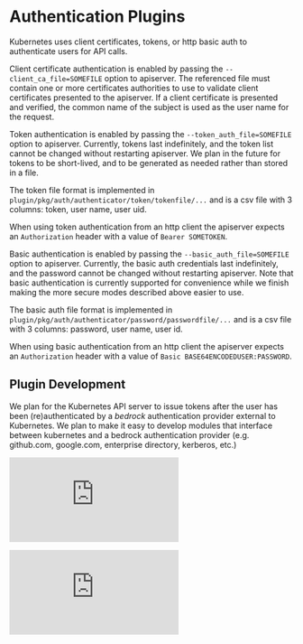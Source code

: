 # Authentication Plugins

Kubernetes uses client certificates, tokens, or http basic auth to authenticate users for API calls.

Client certificate authentication is enabled by passing the `--client_ca_file=SOMEFILE`
option to apiserver. The referenced file must contain one or more certificates authorities
to use to validate client certificates presented to the apiserver. If a client certificate
is presented and verified, the common name of the subject is used as the user name for the
request.

Token authentication is enabled by passing the `--token_auth_file=SOMEFILE` option
to apiserver.  Currently, tokens last indefinitely, and the token list cannot
be changed without restarting apiserver.  We plan in the future for tokens to
be short-lived, and to be generated as needed rather than stored in a file.

The token file format is implemented in `plugin/pkg/auth/authenticator/token/tokenfile/...`
and is a csv file with 3 columns: token, user name, user uid.

When using token authentication from an http client the apiserver expects an `Authorization`
header with a value of `Bearer SOMETOKEN`.

Basic authentication is enabled by passing the `--basic_auth_file=SOMEFILE`
option to apiserver. Currently, the basic auth credentials last indefinitely,
and the password cannot be changed without restarting apiserver. Note that basic
authentication is currently supported for convenience while we finish making the
more secure modes described above easier to use.

The basic auth file format is implemented in `plugin/pkg/auth/authenticator/password/passwordfile/...`
and is a csv file with 3 columns: password, user name, user id.

When using basic authentication from an http client the apiserver expects an `Authorization` header
with a value of `Basic BASE64ENCODEDUSER:PASSWORD`.

## Plugin Development

We plan for the Kubernetes API server to issue tokens
after the user has been (re)authenticated by a *bedrock* authentication
provider external to Kubernetes.  We plan to make it easy to develop modules
that interface between kubernetes and a bedrock authentication provider (e.g.
github.com, google.com, enterprise directory, kerberos, etc.)


[![Analytics](https://kubernetes-site.appspot.com/UA-36037335-10/GitHub/docs/authentication.md?pixel)]()


[![Analytics](https://kubernetes-site.appspot.com/UA-36037335-10/GitHub/release-0.20.0/docs/authentication.md?pixel)]()
